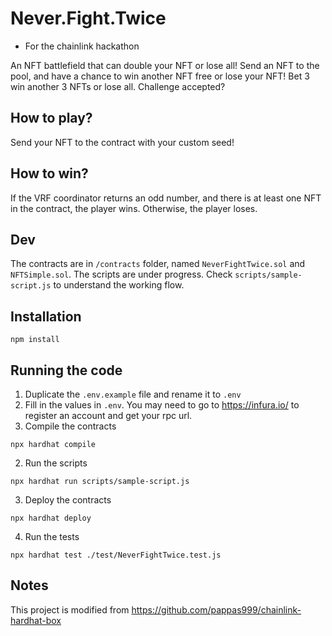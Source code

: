 # Never.Fight.Twice
* For the chainlink hackathon

An NFT battlefield that can double your NFT or lose all!
Send an NFT to the pool, and have a chance to win another NFT free or lose your NFT!
Bet 3 win another 3 NFTs or lose all. Challenge accepted?

## How to play?
Send your NFT to the contract with your custom seed!

## How to win?
If the VRF coordinator returns an odd number, and there is at least one NFT in the contract, the player wins. Otherwise, the player loses.

## Dev
The contracts are in `/contracts` folder, named `NeverFightTwice.sol` and `NFTSimple.sol`. The scripts are under progress. Check `scripts/sample-script.js` to understand the working flow.

## Installation
```
npm install 
```

## Running the code
1. Duplicate the `.env.example` file and rename it to `.env`
2. Fill in the values in `.env`. You may need to go to https://infura.io/ to register an account and get your rpc url.
1. Compile the contracts
```
npx hardhat compile
```
2. Run the scripts
```
npx hardhat run scripts/sample-script.js
```
3. Deploy the contracts 
```
npx hardhat deploy
```
4. Run the tests
```
npx hardhat test ./test/NeverFightTwice.test.js
```

## Notes 
This project is modified from https://github.com/pappas999/chainlink-hardhat-box
